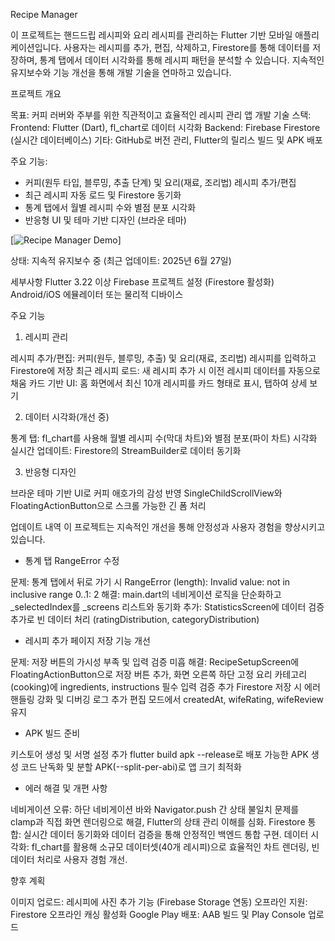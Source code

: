 Recipe Manager
  
이 프로젝트는 핸드드립 레시피와 요리 레시피를 관리하는 Flutter 기반 모바일 애플리케이션입니다. 사용자는 레시피를 추가, 편집, 삭제하고, Firestore를 통해 데이터를 저장하며, 통계 탭에서 데이터 시각화를 통해 레시피 패턴을 분석할 수 있습니다. 지속적인 유지보수와 기능 개선을 통해 개발 기술을 연마하고 있습니다.

프로젝트 개요

목표: 커피 러버와 주부를 위한 직관적이고 효율적인 레시피 관리 앱 개발
기술 스택:
Frontend: Flutter (Dart), fl_chart로 데이터 시각화
Backend: Firebase Firestore (실시간 데이터베이스)
기타: GitHub로 버전 관리, Flutter의 릴리스 빌드 및 APK 배포


주요 기능:
- 커피(원두 타입, 블루밍, 추출 단계) 및 요리(재료, 조리법) 레시피 추가/편집
- 최근 레시피 자동 로드 및 Firestore 동기화
- 통계 탭에서 월별 레시피 수와 별점 분포 시각화
- 반응형 UI 및 테마 기반 디자인 (브라운 테마)

[![Recipe Manager Demo](https://github.com/seonghorang/Recipe/issues/1)]


상태: 지속적 유지보수 중 (최근 업데이트: 2025년 6월 27일)

세부사항
Flutter 3.22 이상
Firebase 프로젝트 설정 (Firestore 활성화)
Android/iOS 에뮬레이터 또는 물리적 디바이스

주요 기능
1. 레시피 관리

레시피 추가/편집: 커피(원두, 블루밍, 추출) 및 요리(재료, 조리법) 레시피를 입력하고 Firestore에 저장
최근 레시피 로드: 새 레시피 추가 시 이전 레시피 데이터를 자동으로 채움
카드 기반 UI: 홈 화면에서 최신 10개 레시피를 카드 형태로 표시, 탭하여 상세 보기

2. 데이터 시각화(개선 중)

통계 탭: fl_chart를 사용해 월별 레시피 수(막대 차트)와 별점 분포(파이 차트) 시각화
실시간 업데이트: Firestore의 StreamBuilder로 데이터 동기화

3. 반응형 디자인

브라운 테마 기반 UI로 커피 애호가의 감성 반영
SingleChildScrollView와 FloatingActionButton으로 스크롤 가능한 긴 폼 처리

업데이트 내역
이 프로젝트는 지속적인 개선을 통해 안정성과 사용자 경험을 향상시키고 있습니다.

- 통계 탭 RangeError 수정

문제: 통계 탭에서 뒤로 가기 시 RangeError (length): Invalid value: not in inclusive range 0..1: 2
해결: main.dart의 네비게이션 로직을 단순화하고 _selectedIndex를 _screens 리스트와 동기화
추가: StatisticsScreen에 데이터 검증 추가로 빈 데이터 처리 (ratingDistribution, categoryDistribution)

- 레시피 추가 페이지 저장 기능 개선

문제: 저장 버튼의 가시성 부족 및 입력 검증 미흡
해결:
RecipeSetupScreen에 FloatingActionButton으로 저장 버튼 추가, 화면 오른쪽 하단 고정
요리 카테고리(cooking)에 ingredients, instructions 필수 입력 검증 추가
Firestore 저장 시 에러 핸들링 강화 및 디버깅 로그 추가
편집 모드에서 createdAt, wifeRating, wifeReview 유지

- APK 빌드 준비

키스토어 생성 및 서명 설정 추가
flutter build apk --release로 배포 가능한 APK 생성
코드 난독화 및 분할 APK(--split-per-abi)로 앱 크기 최적화

- 에러 해결 및 개편 사항

네비게이션 오류: 하단 네비게이션 바와 Navigator.push 간 상태 불일치 문제를 clamp과 직접 화면 렌더링으로 해결, Flutter의 상태 관리 이해를 심화.
Firestore 통합: 실시간 데이터 동기화와 데이터 검증을 통해 안정적인 백엔드 통합 구현.
데이터 시각화: fl_chart를 활용해 소규모 데이터셋(40개 레시피)으로 효율적인 차트 렌더링, 빈 데이터 처리로 사용자 경험 개선.

향후 계획

이미지 업로드: 레시피에 사진 추가 기능 (Firebase Storage 연동)
오프라인 지원: Firestore 오프라인 캐싱 활성화
Google Play 배포: AAB 빌드 및 Play Console 업로드
